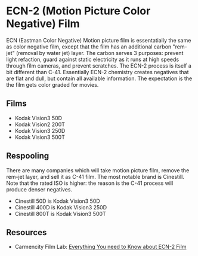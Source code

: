 # ECN-2 (Motion Picture Color Negative) Film

ECN (Eastman Color Negative) Motion picture film is essentatially the same as color negative film, except that the film has an additional carbon "rem-jet" (removal by water jet) layer. The carbon serves 3 purposes: prevent light refaction, guard against static electricity as it runs at high speeds through film cameras, and prevent scratches. The ECN-2 process is itself a bit different than C-41. Essentially ECN-2 chemistry creates negatives that are flat and dull, but contain all available information. The expectation is the the film gets color graded for movies.

## Films

* Kodak Vision3 50D
* Kodak Vision2 200T
* Kodak Vision3 250D
* Kodak Vision3 500T

## Respooling

There are many companies which will take motion picture film, remove the rem-jet layer, and sell it as C-41 film. The most notable brand is Cinestill. Note that the rated ISO is higher: the reason is the C-41 process will produce denser negatives.

* Cinestill 50D is Kodak Vision3 50D
* Cinestill 400D is Kodak Vision3 250D
* Cinestill 800T is Kodak Vision3 500T

## Resources

* Carmencity Film Lab: [Everything You need to Know about ECN-2 Film](https://carmencitafilmlab.com/blog/everything-you-need-to-know-about-ecn-2-film/)